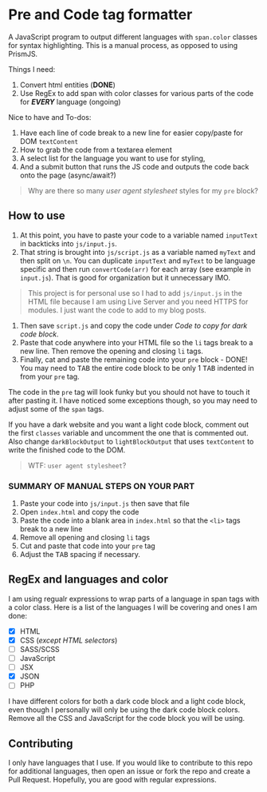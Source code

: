# Pre and Code tag formatter

A JavaScript program to output different languages with `span.color` classes for syntax highlighting. This is a manual process, as opposed to using PrismJS.

Things I need:

1. Convert html entities (**DONE**)
1. Use RegEx to add span with color classes for various parts of the code for _**EVERY**_ language (ongoing)

Nice to have and To-dos:

1. Have each line of code break to a new line for easier copy/paste for DOM `textContent`
1. How to grab the code from a textarea element
1. A select list for the language you want to use for styling,
1. And a submit button that runs the JS code and outputs the code back onto the page (async/await?)

> Why are there so many _user agent stylesheet_ styles for my `pre` block?

## How to use

1. At this point, you have to paste your code to a variable named `inputText` in backticks into `js/input.js`.
1. That string is brought into `js/script.js` as a variable named `myText` and then split on `\n`. You can duplicate `inputText` and `myText` to be language specific and then run `convertCode(arr)` for each array (see example in `input.js`). That is good for organization but it unnecessary IMO.

> This project is for personal use so I had to add `js/input.js` in the HTML file because I am using Live Server and you need HTTPS for modules. I just want the code to add to my blog posts.

1. Then save `script.js` and copy the code under _Code to copy for dark code block_.
1. Paste that code anywhere into your HTML file so the `li` tags break to a new line. Then remove the opening and closing `li` tags.
1. Finally, cat and paste the remaining code into your `pre` block - DONE! You may need to <kbd>TAB</kbd> the entire code block to be only 1 <kbd>TAB</kbd> indented in from your `pre` tag.

The code in the `pre` tag will look funky but you should not have to touch it after pasting it. I have noticed some exceptions though, so you may need to adjust some of the `span` tags.

If you have a dark website and you want a light code block, comment out the first `classes` variable and uncomment the one that is commented out. Also change `darkBlockOutput` to `lightBlockOutput` that uses `textContent` to write the finished code to the DOM.

> WTF: `user agent stylesheet`?

### SUMMARY OF MANUAL STEPS ON YOUR PART

1. Paste your code into `js/input.js` then save that file
1. Open `index.html` and copy the code
1. Paste the code into a blank area in `index.html` so that the `<li>` tags break to a new line
1. Remove all opening and closing `li` tags
1. Cut and paste that code into your `pre` tag
1. Adjust the <kbd>TAB</kbd> spacing if necessary.

## RegEx and languages and color

I am using regualr expressions to wrap parts of a language in span tags with a color class. Here is a list of the languages I will be covering and ones I am done:

- [x] HTML
- [x] CSS (_except HTML selectors_)
- [ ] SASS/SCSS
- [ ] JavaScript
- [ ] JSX
- [x] JSON
- [ ] PHP

I have different colors for both a dark code block and a light code block, even though I personally will only be using the dark code block colors. Remove all the CSS and JavaScript for the code block you will be using.

<!-- ### Notes by Language

CSS:

1. I want to remove the check for double-quotes (Regex: `dblQuotes`), so make sure your quotes are only single-quotes, e.g. `url`, `content` and/or some font families. -->

## Contributing

I only have languages that I use. If you would like to contribute to this repo for additional languages, then open an issue or fork the repo and create a Pull Request. Hopefully, you are good with regular expressions.
